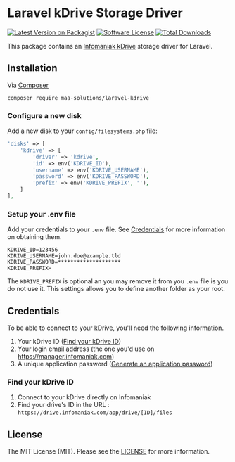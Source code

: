 # Laravel kDrive Storage Driver

[![Latest Version on Packagist][icon-version]][link-packagist]
[![Software License][icon-license]](LICENSE.md)
[![Total Downloads][icon-downloads]][link-packagist]

This package contains an [Infomaniak kDrive](https://www.infomaniak.com/en/kdrive/) storage driver for Laravel.

## Installation
Via [Composer](https://getcomposer.org/)
```shell script
composer require maa-solutions/laravel-kdrive
```

### Configure a new disk
Add a new disk to your `config/filesystems.php` file:

```php
'disks' => [
    'kdrive' => [
        'driver' => 'kdrive',
        'id' => env('KDRIVE_ID'),
        'username' => env('KDRIVE_USERNAME'),
        'password' => env('KDRIVE_PASSWORD'),
        'prefix' => env('KDRIVE_PREFIX', ''),
    ]
],
```

### Setup your .env file
Add your credentials to your `.env` file. See [Credentials](#credentials) for more information on obtaining them.

```
KDRIVE_ID=123456
KDRIVE_USERNAME=john.doe@example.tld
KDRIVE_PASSWORD=********************
KDRIVE_PREFIX=
```

The `KDRIVE_PREFIX` is optional an you may remove it from you `.env` file is you do not use it. This settings allows you to define another folder as your root.

## Credentials
To be able to connect to your kDrive, you'll need the following information.

1. Your kDrive ID ([Find your kDrive ID](#find-your-kdrive-id))
2. Your login email address (the one you'd use on https://manager.infomaniak.com)
3. A unique application password ([Generate an application password](https://manager.infomaniak.com/v3/profile/application-password))

### Find your kDrive ID
1. Connect to your kDrive directly on Infomaniak
2. Find your drive's ID in the URL : `https://drive.infomaniak.com/app/drive/[ID]/files`

## License
The MIT License (MIT). Please see the [LICENSE](LICENSE.md) for more information.

[icon-version]: https://img.shields.io/packagist/v/groupe-orka/laravel-kdrive?style=flat-square
[icon-license]: https://img.shields.io/packagist/l/groupe-orka/laravel-kdrive?style=flat-square
[icon-downloads]: https://img.shields.io/packagist/dt/groupe-orka/laravel-kdrive?style=flat-square
[link-packagist]: https://packagist.org/packages/groupe-orka/laravel-kdrive
